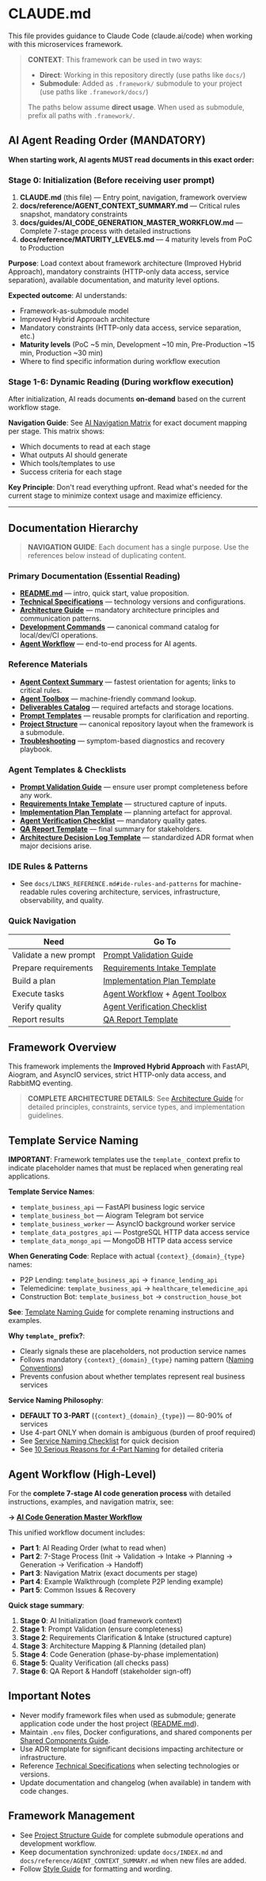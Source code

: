 # CLAUDE.md

This file provides guidance to Claude Code (claude.ai/code) when working with this microservices framework.

> **CONTEXT**: This framework can be used in two ways:
> - **Direct**: Working in this repository directly (use paths like `docs/`)
> - **Submodule**: Added as `.framework/` submodule to your project (use paths like `.framework/docs/`)
>
> The paths below assume **direct usage**. When used as submodule, prefix all paths with `.framework/`.

## AI Agent Reading Order (MANDATORY)

**When starting work, AI agents MUST read documents in this exact order:**

### **Stage 0: Initialization** (Before receiving user prompt)

1. **CLAUDE.md** (this file) — Entry point, navigation, framework overview
2. **docs/reference/AGENT_CONTEXT_SUMMARY.md** — Critical rules snapshot, mandatory constraints
3. **docs/guides/AI_CODE_GENERATION_MASTER_WORKFLOW.md** — Complete 7-stage process with detailed instructions
4. **docs/reference/MATURITY_LEVELS.md** — 4 maturity levels from PoC to Production

**Purpose**: Load context about framework architecture (Improved Hybrid Approach), mandatory constraints (HTTP-only data access, service separation), available documentation, and maturity level options.

**Expected outcome**: AI understands:
- Framework-as-submodule model
- Improved Hybrid Approach architecture
- Mandatory constraints (HTTP-only data access, service separation, etc.)
- **Maturity levels** (PoC ~5 min, Development ~10 min, Pre-Production ~15 min, Production ~30 min)
- Where to find specific information during workflow execution

### **Stage 1-6: Dynamic Reading** (During workflow execution)

After initialization, AI reads documents **on-demand** based on the current workflow stage.

**Navigation Guide**: See [AI Navigation Matrix](docs/reference/AI_NAVIGATION_MATRIX.md) for exact document mapping per stage. This matrix shows:
- Which documents to read at each stage
- What outputs AI should generate
- Which tools/templates to use
- Success criteria for each stage

**Key Principle**: Don't read everything upfront. Read what's needed for the current stage to minimize context usage and maximize efficiency.

---

## Documentation Hierarchy

> **NAVIGATION GUIDE**: Each document has a single purpose. Use the references below instead of duplicating content.

### Primary Documentation (Essential Reading)

- **[README.md](docs/LINKS_REFERENCE.md#core-documentation)** — intro, quick start, value proposition.
- **[Technical Specifications](docs/LINKS_REFERENCE.md#core-documentation)** — technology versions and configurations.
- **[Architecture Guide](docs/LINKS_REFERENCE.md#core-documentation)** — mandatory architecture principles and communication patterns.
- **[Development Commands](docs/LINKS_REFERENCE.md#developer-guides)** — canonical command catalog for local/dev/CI operations.
- **[Agent Workflow](docs/INDEX.md#documentation-pillars)** — end-to-end process for AI agents.

### Reference Materials

- **[Agent Context Summary](docs/INDEX.md#reference-materials)** — fastest orientation for agents; links to critical rules.
- **[Agent Toolbox](docs/INDEX.md#reference-materials)** — machine-friendly command lookup.
- **[Deliverables Catalog](docs/INDEX.md#reference-materials)** — required artefacts and storage locations.
- **[Prompt Templates](docs/INDEX.md#reference-materials)** — reusable prompts for clarification and reporting.
- **[Project Structure](docs/LINKS_REFERENCE.md#developer-guides)** — canonical repository layout when the framework is a submodule.
- **[Troubleshooting](docs/LINKS_REFERENCE.md#developer-guides)** — symptom-based diagnostics and recovery playbook.

### Agent Templates & Checklists

- **[Prompt Validation Guide](docs/INDEX.md#agent-templates-checklists)** — ensure user prompt completeness before any work.
- **[Requirements Intake Template](docs/INDEX.md#agent-templates-checklists)** — structured capture of inputs.
- **[Implementation Plan Template](docs/INDEX.md#agent-templates-checklists)** — planning artefact for approval.
- **[Agent Verification Checklist](docs/INDEX.md#agent-templates-checklists)** — mandatory quality gates.
- **[QA Report Template](docs/INDEX.md#agent-templates-checklists)** — final summary for stakeholders.
- **[Architecture Decision Log Template](docs/INDEX.md#reference-materials)** — standardized ADR format when major decisions arise.

### IDE Rules & Patterns

- See `docs/LINKS_REFERENCE.md#ide-rules-and-patterns` for machine-readable rules covering architecture, services, infrastructure, observability, and quality.

### Quick Navigation

| Need | Go To |
|------|-------|
| Validate a new prompt | [Prompt Validation Guide](docs/INDEX.md#agent-templates-checklists) |
| Prepare requirements | [Requirements Intake Template](docs/INDEX.md#agent-templates-checklists) |
| Build a plan | [Implementation Plan Template](docs/INDEX.md#agent-templates-checklists) |
| Execute tasks | [Agent Workflow](docs/INDEX.md#documentation-pillars) + [Agent Toolbox](docs/INDEX.md#reference-materials) |
| Verify quality | [Agent Verification Checklist](docs/INDEX.md#agent-templates-checklists) |
| Report results | [QA Report Template](docs/INDEX.md#agent-templates-checklists) |

## Framework Overview

This framework implements the **Improved Hybrid Approach** with FastAPI, Aiogram, and AsyncIO services, strict HTTP-only data access, and RabbitMQ eventing.

> **COMPLETE ARCHITECTURE DETAILS**: See [Architecture Guide](docs/LINKS_REFERENCE.md#core-documentation) for detailed principles, constraints, service types, and implementation guidelines.

## Template Service Naming

**IMPORTANT**: Framework templates use the `template_` context prefix to indicate placeholder names that must be replaced when generating real applications.

**Template Service Names**:
- `template_business_api` — FastAPI business logic service
- `template_business_bot` — Aiogram Telegram bot service
- `template_business_worker` — AsyncIO background worker service
- `template_data_postgres_api` — PostgreSQL HTTP data access service
- `template_data_mongo_api` — MongoDB HTTP data access service

**When Generating Code**: Replace with actual `{context}_{domain}_{type}` names:
- P2P Lending: `template_business_api` → `finance_lending_api`
- Telemedicine: `template_business_api` → `healthcare_telemedicine_api`
- Construction Bot: `template_business_bot` → `construction_house_bot`

**See**: [Template Naming Guide](docs/guides/TEMPLATE_NAMING_GUIDE.md) for complete renaming instructions and examples.

**Why `template_` prefix?**:
- Clearly signals these are placeholders, not production service names
- Follows mandatory `{context}_{domain}_{type}` naming pattern ([Naming Conventions](docs/atomic/architecture/naming/README.md))
- Prevents confusion about whether templates represent real business services

**Service Naming Philosophy**:
- **DEFAULT TO 3-PART** (`{context}_{domain}_{type}`) — 80-90% of services
- Use 4-part ONLY when domain is ambiguous (burden of proof required)
- See [Service Naming Checklist](docs/checklists/SERVICE_NAMING_CHECKLIST.md) for quick decision
- See [10 Serious Reasons for 4-Part Naming](docs/atomic/architecture/naming/naming-4part-reasons.md) for detailed criteria

## Agent Workflow (High-Level)

For the **complete 7-stage AI code generation process** with detailed instructions, examples, and navigation matrix, see:

**→ [AI Code Generation Master Workflow](docs/guides/AI_CODE_GENERATION_MASTER_WORKFLOW.md)**

This unified workflow document includes:
- **Part 1**: AI Reading Order (what to read when)
- **Part 2**: 7-Stage Process (Init → Validation → Intake → Planning → Generation → Verification → Handoff)
- **Part 3**: Navigation Matrix (exact documents per stage)
- **Part 4**: Example Walkthrough (complete P2P lending example)
- **Part 5**: Common Issues & Recovery

**Quick stage summary**:
1. **Stage 0**: AI Initialization (load framework context)
2. **Stage 1**: Prompt Validation (ensure completeness)
3. **Stage 2**: Requirements Clarification & Intake (structured capture)
4. **Stage 3**: Architecture Mapping & Planning (detailed plan)
5. **Stage 4**: Code Generation (phase-by-phase implementation)
6. **Stage 5**: Quality Verification (all checks pass)
7. **Stage 6**: QA Report & Handoff (stakeholder sign-off)

## Important Notes

- Never modify framework files when used as submodule; generate application code under the host project ([README.md](README.md)).
- Maintain `.env` files, Docker configurations, and shared components per [Shared Components Guide](docs/guides/shared_components.md).
- Use ADR template for significant decisions impacting architecture or infrastructure.
- Reference [Technical Specifications](docs/reference/tech_stack.md) when selecting technologies or versions.
- Update documentation and changelog (when available) in tandem with code changes.

## Framework Management

- See [Project Structure Guide](docs/LINKS_REFERENCE.md#developer-guides) for complete submodule operations and development workflow.
- Keep documentation synchronized: update `docs/INDEX.md` and `docs/reference/AGENT_CONTEXT_SUMMARY.md` when new files are added.
- Follow [Style Guide](docs/STYLE_GUIDE.md) for formatting and wording.
